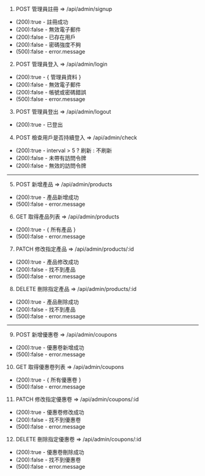 1. POST 管理員註冊 => /api/admin/signup

- (200):true - 註冊成功
- (200):false - 無效電子郵件
- (200):false - 已存在用戶
- (200):false - 密碼強度不夠
- (500):false - error.message

2. POST 管理員登入 => /api/admin/login

- (200):true - { 管理員資料 }
- (200):false - 無效電子郵件
- (200):false - 帳號或密碼錯誤
- (500):false - error.message

3. POST 管理員登出 => /api/admin/logout

- (200):true - 已登出

4. POST 檢查用戶是否持續登入 => /api/admin/check

- (200):true - interval > 5 ? 刷新 : 不刷新
- (200):false - 未帶有訪問令牌
- (200):false - 無效的訪問令牌

---

5. POST 新增產品 => /api/admin/products

- (200):true - 產品新增成功
- (500):false - error.message

6. GET 取得產品列表 => /api/admin/products

- (200):true - { 所有產品 }
- (500):false - error.message

7. PATCH 修改指定產品 => /api/admin/products/:id

- (200):true - 產品修改成功
- (200):false - 找不到產品
- (500):false - error.message

8. DELETE 刪除指定產品 => /api/admin/products/:id

- (200):true - 產品刪除成功
- (200):false - 找不到產品
- (500):false - error.message

---

9. POST 新增優惠卷 => /api/admin/coupons

- (200):true - 優惠卷新增成功
- (500):false - error.message

10. GET 取得優惠卷列表 => /api/admin/coupons

- (200):true - { 所有優惠卷 }
- (500):false - error.message

11. PATCH 修改指定優惠卷 => /api/admin/coupons/:id

- (200):true - 優惠卷修改成功
- (200):false - 找不到優惠卷
- (500):false - error.message

12. DELETE 刪除指定優惠卷 => /api/admin/coupons/:id

- (200):true - 優惠卷刪除成功
- (200):false - 找不到優惠卷
- (500):false - error.message
